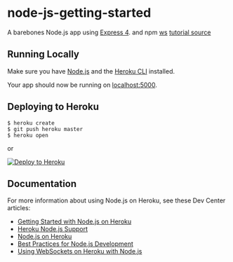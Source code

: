 # node-js-getting-started

A barebones Node.js app using [Express 4](http://expressjs.com/).
and npm [ws](https://www.npmjs.com/package/ws)
[tutorial source](https://www.youtube.com/watch?v=bJQQgqxQoxI)

## Running Locally

Make sure you have [Node.js](http://nodejs.org/) and the [Heroku CLI](https://cli.heroku.com/) installed.




Your app should now be running on [localhost:5000](http://localhost:5000/).

## Deploying to Heroku

```
$ heroku create
$ git push heroku master
$ heroku open
```
or

[![Deploy to Heroku](https://www.herokucdn.com/deploy/button.png)](https://heroku.com/deploy)

## Documentation

For more information about using Node.js on Heroku, see these Dev Center articles:

- [Getting Started with Node.js on Heroku](https://devcenter.heroku.com/articles/getting-started-with-nodejs)
- [Heroku Node.js Support](https://devcenter.heroku.com/articles/nodejs-support)
- [Node.js on Heroku](https://devcenter.heroku.com/categories/nodejs)
- [Best Practices for Node.js Development](https://devcenter.heroku.com/articles/node-best-practices)
- [Using WebSockets on Heroku with Node.js](https://devcenter.heroku.com/articles/node-websockets)
